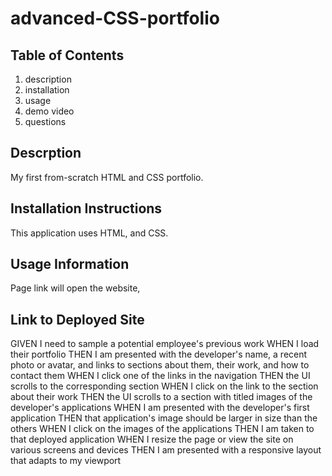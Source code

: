 # advanced-CSS-portfolio
## Table of Contents

1. description
2. installation
3. usage
4. demo video
5. questions

## Descrption
My first from-scratch HTML and CSS portfolio.

## Installation Instructions
This application uses HTML, and CSS.

## Usage Information
Page link will open the website, 

## Link to Deployed Site


GIVEN I need to sample a potential employee's previous work
WHEN I load their portfolio
THEN I am presented with the developer's name, a recent photo or avatar, and links to sections about them, their work, and how to contact them
WHEN I click one of the links in the navigation
THEN the UI scrolls to the corresponding section
WHEN I click on the link to the section about their work
THEN the UI scrolls to a section with titled images of the developer's applications
WHEN I am presented with the developer's first application
THEN that application's image should be larger in size than the others
WHEN I click on the images of the applications
THEN I am taken to that deployed application
WHEN I resize the page or view the site on various screens and devices
THEN I am presented with a responsive layout that adapts to my viewport
